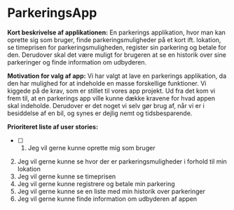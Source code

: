 # ParkeringsApp

**Kort beskrivelse af applikationen:**
En parkerings applikation, hvor man kan oprette sig som bruger, finde parkeringsmuligheder på et kort ift. lokation, se timeprisen for parkeringsmuligheden, register sin parkering og betale for den. Derudover skal det være muligt for brugeren at se en historik over sine parkeringer og finde information om udbyderen.

**Motivation for valg af app:**
Vi har valgt at lave en parkerings applikation, da den har mulighed for at indeholde en masse forskellige funktioner. Vi kiggede på de krav, som er stillet til vores app projekt. Ud fra det kom vi frem til, at en parkerings app ville kunne dække kravene for hvad appen skal indeholde. Derudover er det noget vi selv gør brug af, når vi er i besiddelse af en bil, og synes er dejlig nemt og tidsbesparende.

**Prioriteret liste af user stories:**
- [ ] 1. Jeg vil gerne kunne oprette mig som bruger
2. Jeg vil gerne kunne se hvor der er parkeringsmuligheder i forhold til min lokation
3. Jeg vil gerne kunne se timeprisen
4. Jeg vil gerne kunne registrere og betale min parkering
5. Jeg vil gerne kunne se en liste med min historik over parkeringer
6. Jeg vil gerne kunne finde information om udbyderen af appen
